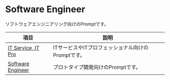 # Software Engineer

ソフトウェアエンジニアリング向けのPromptです。

| 項目 | 説明 |
| --- | --- |
| [IT Service, IT Pro](/Software%20Engineer/ITService%20(IT%20Pro)/) | ITサービスやITプロフェッショナル向けのPromptです。 |
| [Software Engineer](/Software%20Engineer/アプリのプロトタイプ開発/) | プロトタイプ開発向けのPromptです。 |



